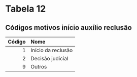 # Tabela 12
## Códigos motivos início auxílio reclusão

 | Código | Nome               |
 | -----: | :----------------- |
 | 1      | Início da reclusão |
 | 2      | Decisão judicial   |
 | 9      | Outros             |
